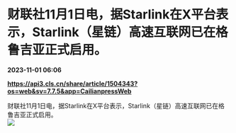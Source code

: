 # 财联社11月1日电，据Starlink在X平台表示，Starlink（星链）高速互联网已在格鲁吉亚正式启用。

**2023-11-01 06:06**

**https://api3.cls.cn/share/article/1504343?os=web&sv=7.7.5&app=CailianpressWeb**

财联社11月1日电，据Starlink在X平台表示，Starlink（星链）高速互联网已在格鲁吉亚正式启用。  
![](https://img.cls.cn/images/20231101/xwg41f6Pa0.png)